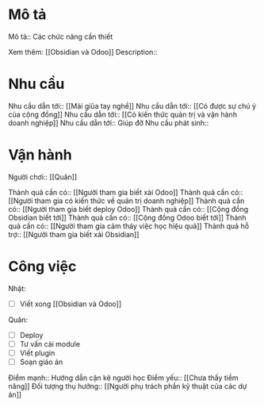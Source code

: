 # Mô tả
Mô tả::
Các chức năng cần thiết 

Xem thêm: [[Obsidian và Odoo]]
Description::


# Nhu cầu
Nhu cầu dẫn tới:: [[Mài giũa tay nghề]]
Nhu cầu dẫn tới:: [[Có được sự chú ý của cộng đồng]]
Nhu cầu dẫn tới:: [[Có kiến thức quản trị và vận hành doanh nghiệp]]
Nhu cầu dẫn tới:: Giúp đỡ 
Nhu cầu phát sinh::

# Vận hành
Người chơi:: [[Quân]]

Thành quả cần có:: [[Người tham gia biết xài Odoo]]
Thành quả cần có:: [[Người tham gia có kiến thức về quản trị doanh nghiệp]]
Thành quả cần có:: [[Người tham gia biết deploy Odoo]]
Thành quả cần có:: [[Cộng đồng Obsidian biết tới]]
Thành quả cần có:: [[Cộng đồng Odoo biết tới]]
Thành quả cần có:: [[Người tham gia cảm tháy việc học hiệu quả]]
Thành quả hỗ trợ:: [[Người tham gia biết xài Obsidian]]

# Công việc
Nhật:
- [ ] Viết xong [[Obsidian và Odoo]]

Quân:
- [ ] Deploy 
- [ ] Tư vấn cài module
- [ ] Viết plugin
- [ ] Soạn giáo án

Điểm mạnh:: Hướng dẫn cặn kẽ người học
Điểm yếu:: [[Chưa thấy tiềm năng]]
Đối tượng thụ hưởng:: [[Người phụ trách phần kỹ thuật của các dự án]] 
